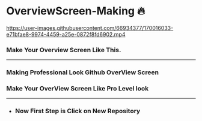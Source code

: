 # OverviewScreen-Making 🔥

https://user-images.githubusercontent.com/66934377/170016033-e71bfae8-9974-4459-a25e-0872f8fd6902.mp4

### Make Your Overview Screen Like This.
---

### Making Professional Look Github OverView Screen

### Make Your OverView Screen Like Pro Level look

---

* ### Now First Step is Click on __New Repository__

